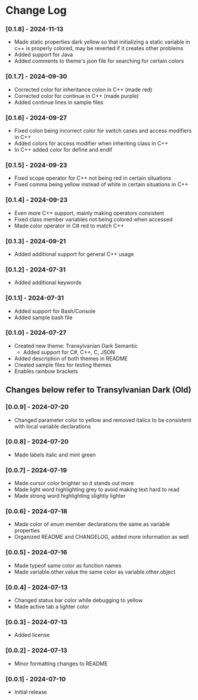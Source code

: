 # Change Log
### [0.1.8] - 2024-11-13
- Made static properties dark yellow so that initializing a static variable in c++ is properly colored, may be reverted if it creates other problems
- Added support for Java
- Added comments to theme's json file for searching for certain colors
### [0.1.7] - 2024-09-30
- Corrected color for inheritance colon in C++ (made red)
- Corrected color for continue in C++ (made purple)
- Added continue lines in sample files
### [0.1.6] - 2024-09-27
- Fixed colon being incorrect color for switch cases and access modifiers in C++
- Added colors for access modifier when inheriting class in C++
- In C++ added color for define and endif
### [0.1.5] - 2024-09-23
- Fixed scope operator for C++ not being red in certain situations
- Fixed comma being yellow instead of white in certain situations in C++
### [0.1.4] - 2024-09-23
- Even more C++ support, mainly making operators consistent
- Fixed class member variables not being colored when accessed
- Made color operator in C# red to match C++
### [0.1.3] - 2024-09-21
- Added additional support for general C++ usage
### [0.1.2] - 2024-07-31
- Added additional keywords
### [0.1.1] - 2024-07-31
- Added support for Bash/Console
- Added sample bash file
### [0.1.0] - 2024-07-27
- Created new theme: Transylvanian Dark Semantic
	- Added support for C#, C++, C, JSON
- Added description of both themes in README
- Created sample files for testing themes
- Enables rainbow brackets
## Changes below refer to Transylvanian Dark (Old)
### [0.0.9] - 2024-07-20
- Changed parameter color to yellow and removed italics to be consistent with local variable declarations
### [0.0.8] - 2024-07-20
- Made labels italic and mint green
### [0.0.7] - 2024-07-19
- Made cursor color brighter so it stands out more
- Made light word highlighting grey to avoid making text hard to read
- Made strong word highlighting slightly lighter
### [0.0.6] - 2024-07-18
- Made color of enum member declarations the same as variable properties
- Organized README and CHANGELOG, added more information as well
### [0.0.5] - 2024-07-16
- Made typeof same color as function names
- Made variable.other.value the same color as variable.other.object
### [0.0.4] - 2024-07-13
- Changed status bar color while debugging to yellow
- Made active tab a lighter color
### [0.0.3] - 2024-07-13
- Added license
### [0.0.2] - 2024-07-13
- Minor formatting changes to README
### [0.0.1] - 2024-07-10
- Initial release

